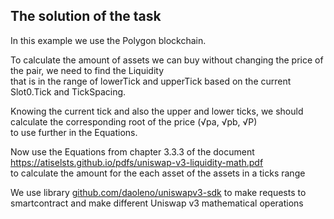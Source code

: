 ## The solution of the task
In this example we use the Polygon blockchain.

To calculate the amount of assets we can buy without changing the price of the pair, we need to find the Liquidity <br>
that is in the range of lowerTick and upperTick based on the current Slot0.Tick and TickSpacing.

Knowing the current tick and also the upper and lower ticks, we should calculate the corresponding root of the price (√pa, √pb, √P)<br> to use further in the Equations.

Now use the Equations from chapter 3.3.3 of the document https://atiselsts.github.io/pdfs/uniswap-v3-liquidity-math.pdf <br>to calculate the amount for the each asset of the assets in a ticks range

We use library [github.com/daoleno/uniswapv3-sdk](github.com/daoleno/uniswapv3-sdk)   to make requests to smartcontract and make different Uniswap v3 mathematical operations

